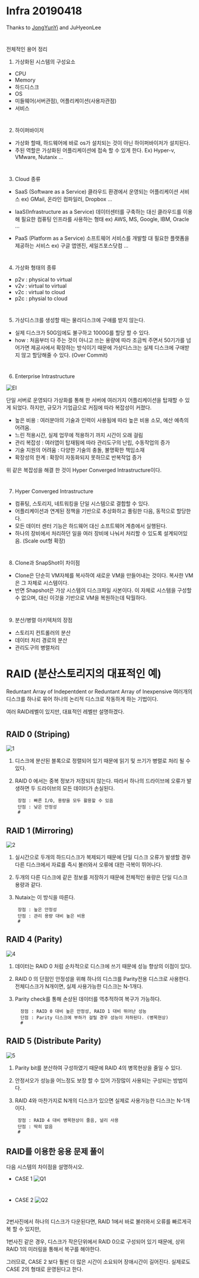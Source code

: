 # Infra 20190418

Thanks to [JongYunYi](https://github.com/YIJONGYUN) and JuHyeonLee
#
전체적인 용어 정리

1. 가상화된 시스템의 구성요소
- CPU
- Memory
- 하드디스크
- OS
- 미들웨어(서버관점), 어플리케이션(사용자관점)
- 서비스
#

2. 하이퍼바이저
- 가상화 할때, 하드웨어에 바로 os가 설치되는 것이 아닌 하이퍼바이저가 설치된다. 
- 주된 역할은 가상화된 어플리케이션에 접속 할 수 있게 한다.
 Ex) Hyper-v, VMware, Nutanix ...  
#


3. Cloud 종류
- SaaS (Software as a Service)
클라우드 환경에서 운영되는 어플리케이션 서비스
ex) GMail, 온라인 컴파일러, Dropbox ...  

- IaaS(Infrastructure as a Service)
데이터센터를 구축하는 대신 클라우드를 이용해 필요한 컴퓨팅 인프라를 사용하는 형태
ex) AWS, MS, Google, IBM, Oracle ...
- PaaS (Platform as a Service)
소프트웨어 서비스를 개발할 대 필요한 플랫폼을 제공하는 서비스
ex) 구글 앱엔진, 세일즈포스닷컴 ...  
#

 
 4. 가상화 형태의 종류
- p2v : physical to virtual
- v2v : virtual to virtual
- v2c : virtual to cloud
- p2c : physial to cloud  
#

	
5. 가상디스크를 생성할 때는 물리디스크에 구애를 받지 않는다.
- 실제 디스크가 50G임에도 불구하고 1000G를 할당 할 수 있다. 
- how : 처음부터 다 주는 것이 아니고 쓰는 용량에 따라 조금씩 주면서 50기가를 넘어가면 제공사에서 확장하는 방식이기 때문에 가상디스크는 실제 디스크에 구애받지 않고 할당해줄 수 있다. (Over Commit)  
#


6. Enterprise Intrastructure

![EI](./../../img/Infra/RAID/enterprise_infrastructure.JPG)

단일 서버로 운영되다 가상화를 통해 한 서버에 여러가지 어플리케이션을 탑재할 수 있게 되었다.
하지만, 규모가 기업급으로 커짐에 따라 복잡성이 커졌다.

- 높은 비용 : 여러분야의 기술과 인력이 사용됨에 따라 높은 비용 소모, 예산 예측의 어려움.
- 느린 적용시간, 실제 업무에 적용하기 까지 시간이 오래 걸림
- 관리 복잡성 : 여러앱이 탑재됨에 따라 관리도구의 난립, 수동작업의 증가
- 기술 지원의 어려움 : 다양한 기술의 충돌, 불명확한 책임소재
- 확장성의 한계 : 확장이 자동화되지 못하므로 반복작업 증가

위 같은 복잡성을 해결 한 것이 Hyper Converged Intrastructure이다.  
#

7. Hyper Converged Intrastructure
- 컴퓨팅, 스토리지, 네트워킹을 단일 시스템으로 결합할 수 있다.
- 어플리케이션과 연계된 정책을 기반으로 추상화하고 풀링한 다음, 동적으로 할당한다.
- 모든 데이터 센터 기능은 하드웨어 대신 소프트웨어 계층에서 실행된다.
- 하나의 장비에서 처리하던 일을 여러 장비에 나눠서 처리할 수 있도록 설계되어있음. (Scale out형 확장)  
#

8. Clone과 SnapShot이 차이점
- Clone은 단순히 VM자체를 복사하여 새로운 VM을 만들어내는 것이다. 복사한 VM은 그 자체로 시스템이다.
- 반면 Shapshot은 가상 시스템의 디스크파일 사본이다. 이 자체로 시스템을 구성할 수 없으며, 대신 이것을 기반으로 VM을 복원하는데 탁월하다.  
#

9. 분산/병렬 아키텍처의 장점
- 스토리지 컨트롤러의 분산
- 데이터 처리 경로의 분산
- 관리도구의 병렬처리  
#


# RAID (분산스토리지의 대표적인 예)
Reduntant Array of Indepentdent or Reduntant Array of Inexpensive
여러개의 디스크를 하나로 묶어 하나의 논리적 디스크로 작동하게 하는 기법이다. 

여러 RAID레벨이 있지만, 대표적인 레벨만 설명하겠다.  
#

RAID 0 (Striping)
---------------------------


![1](./../../img/Infra/RAID/1.JPG)


1. 디스크에 분산된 블록으로 정렬되어 있기 때문에 읽기 및 쓰기가 병렬로 처리 될 수 있다.
2. RAID 0 에서는 중복 정보가 저장되지 않는다. 따라서 하나의 드라이브에 오류가 발생하면 두 드라이브의 모든 데이터가 손실된다.


		장점 : 빠른 I/O, 용량을 모두 활용할 수 있음
		단점 : 낮은 안정성  
		#

RAID 1 (Mirroring)
---------------------------

![2](./../../img/Infra/RAID/2.JPG)


1. 실시간으로 두개의 하드디스크가 복제되기 때문에 단일 디스크 오류가 발생할 경우 다른 디스크에서 자료를 즉시 불러와서 오류에 대한 극복이 뛰어나다.

2. 두개의 다른 디스크에 같은 정보를 저장하기 때문에 전체적인 용량은 단일 디스크 용량과 같다.

3. Nutaix는 이 방식을 따른다.

		장점 : 높은 안정성
		단점 : 관리 용량 대비 높은 비용  
		#

RAID 4  (Parity)
---------------------------
![4](./../../img/Infra/RAID/4.JPG)

1. 데이터는 RAID 0 처럼 순차적으로 디스크에 쓰기 때문에 성능 향상의 이점이 있다.

2. RAID 0 의 단점인 안정성을 위해 하나의 디스크를 Parity전용 디스크로 사용한다. 전체디스크가 N개이면, 실제 사용가능한 디스크는 N-1개다.

3. Parity check를 통해 손상된 데이터를 역추적하여 복구가 가능하다.
 
		 장점 : RAID 0 대비 높은 안정성, RAID 1 대비 뛰어난 성능
		 단점 : Parity 디스크에 부하가 걸릴 경우 성능이 저하된다. (병목현상)  
		 #


RAID 5  (Distribute Parity)
---------------------------
![5](./../../img/Infra/RAID/5.JPG)

1. Parity bit를 분산하여 구성하였기 때문에 RAID 4의 병목현상을 줄일 수 있다.

2. 안정서오가 성능을 어느정도 보장 할 수 있어 가장많이 사용되는 구성되는 방법이다.

3. RAID 4와 마찬가지로 N개의 디스크가 있으면 실제로 사용가능한 디스크는 N-1개이다.

		장점 : RAID 4 대비 병목현상이 줄음, 널리 사용
		단점 : 딱히 없음  
		#


RAID를 이용한 응용 문제 풀이
-----------------------
다음 시스템의 차이점을 설명하시오.

- CASE 1
![Q1](./../../img/Infra/RAID/Q1.png)  
#

- CASE 2
![Q2](./../../img/Infra/RAID/Q2.png)  
#


2번사진에서 하나의 디스크가 다운된다면, RAID 1에서 바로 불러와서 오류를 빠르게극복 할 수 있지만,

1번사진 같은 경우, 디스크가 작은단위에서 RAID 0으로 구성되어 있기 때문에, 상위 RAID 1의 미러링을 통해서 복구를 해야한다. 

 그러므로, CASE 2 보다 훨씬 더 많은 시간이 소요되어 장애시간이 길어진다. 실제로도 CASE 2의 형태로 운영된다고 한다.

